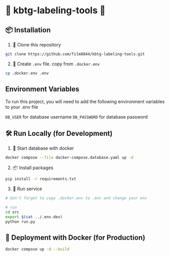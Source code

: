 # 🔧 **kbtg-labeling-tools** 🔧

## 📦 Installation
1. 🔄 Clone this repository
```bash
git clone https://github.com/film8844/kbtg-labeling-tools.git
```
2. 📄 Create `.env` file. copy from `.docker.env`
```bash
cp .docker.env .env
```
## Environment Variables

To run this project, you will need to add the following environment variables to your .env file

`DB_USER` for database username
`DB_PASSWORD` for database password

## 🛠 Run Locally (for Development)
1. 🚀 Start database with docker
```bash
docker compose --file docker-compose.database.yaml up -d 
```
2. 📦 Install packages
```bash
pip install -r requirements.txt
```
3. 🏃 Run service
```bash
# don't forget to copy .docker.env to .env and change your env

# run
cd src
export $(cat ../.env.dev)
python run.py
```

## 🐳 Deployment with Docker (for Production)
```bash
docker compose up -d --build
```

